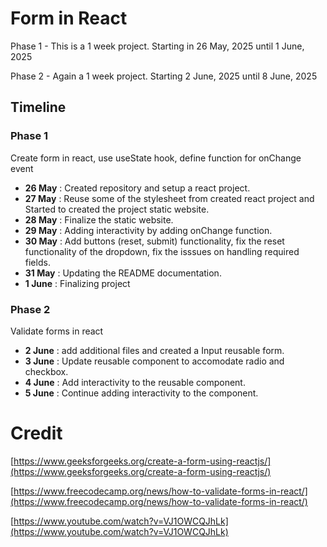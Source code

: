 # Form in React
Phase 1 - This is a 1 week project. Starting in 26 May, 2025 until 1 June, 2025

Phase 2 - Again a 1 week project. Starting 2 June, 2025 until 8 June, 2025

## Timeline

### Phase 1
Create form in react, use useState hook, define function for onChange event

- **26 May** : Created repository and setup a react project.
- **27 May** : Reuse some of the stylesheet from created react project and Started to created the project  static website.
- **28 May** : Finalize the static website.
- **29 May** : Adding interactivity by adding onChange function.
- **30 May** : Add buttons (reset, submit) functionality, fix the reset functionality of the dropdown, fix the isssues on handling required fields.
- **31 May** : Updating the README documentation.
- **1 June** : Finalizing project

### Phase 2
Validate forms in react

- **2 June** : add additional files and created a Input reusable form.
- **3 June** : Update reusable component to accomodate radio and checkbox.
- **4 June** : Add interactivity to the reusable component.
- **5 June** : Continue adding interactivity to the component.

# Credit
[https://www.geeksforgeeks.org/create-a-form-using-reactjs/](https://www.geeksforgeeks.org/create-a-form-using-reactjs/)

[https://www.freecodecamp.org/news/how-to-validate-forms-in-react/](https://www.freecodecamp.org/news/how-to-validate-forms-in-react/)

[https://www.youtube.com/watch?v=VJ1OWCQJhLk](https://www.youtube.com/watch?v=VJ1OWCQJhLk)
